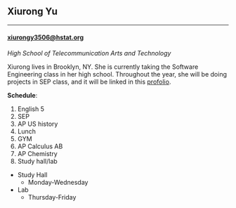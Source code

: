 ## Xiurong Yu
---
#### xiurongy3506@hstat.org  
_High School of Telecommunication Arts and Technology_  

Xiurong lives in Brooklyn, NY. She is currently taking the Software Engineering class in her high school. Throughout the year, she will be doing projects in SEP class, and it will be linked in this [profolio](https://sites.google.com/a/hstat.org/xiurongy3506sep11/).
  
**Schedule**:
1. English 5  
2. SEP
3. AP US history
4. Lunch
5. GYM      
6. AP Calculus AB
7. AP Chemistry
8. Study hall/lab
* Study Hall
    * Monday-Wednesday
* Lab
    * Thursday-Friday

